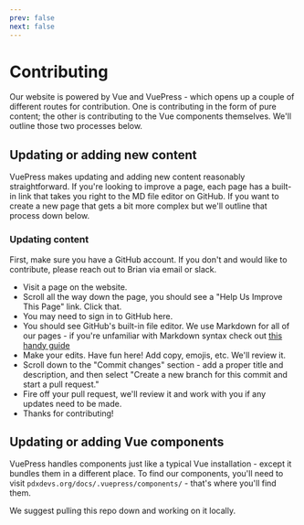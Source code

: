 ```yaml
---
prev: false
next: false
---
```


# Contributing

Our website is powered by Vue and VuePress - which opens up a couple of different routes for contribution. One is contributing in the form of pure content; the other is contributing to the Vue components themselves. We'll outline those two processes below.

## Updating or adding new content

VuePress makes updating and adding new content reasonably straightforward. If you're looking to improve a page, each page has a built-in link that takes you right to the MD file editor on GitHub. If you want to create a new page that gets a bit more complex but we'll outline that process down below.

### Updating content

First, make sure you have a GitHub account. If you don't and would like to contribute, please reach out to Brian via email or slack.

- Visit a page on the website.
- Scroll all the way down the page, you should see a "Help Us Improve This Page" link. Click that.
- You may need to sign in to GitHub here.
- You should see GitHub's built-in file editor. We use Markdown for all of our pages - if you're unfamiliar with Markdown syntax check out [this handy guide](https://www.google.com/search?client=safari&rls=en&q=github+markdown&ie=UTF-8&oe=UTF-8)
- Make your edits. Have fun here! Add copy, emojis, etc. We'll review it.
- Scroll down to the "Commit changes" section - add a proper title and description, and then select "Create a new branch for this commit and start a pull request."
- Fire off your pull request, we'll review it and work with you if any updates need to be made.
- Thanks for contributing!


## Updating or adding Vue components

VuePress handles components just like a typical Vue installation - except it bundles them in a different place. To find our components, you'll need to visit `pdxdevs.org/docs/.vuepress/components/` - that's where you'll find them.

We suggest pulling this repo down and working on it locally.
